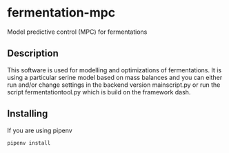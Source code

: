# fermentation-mpc
Model predictive control (MPC) for fermentations

## Description
This software is used for modelling and optimizations of fermentations. It is using a particular serine model based on
mass balances and you can either run and/or change settings in the backend version mainscript.py or run the
script fermentationtool.py which is build on the framework dash.


## Installing

If you are using pipenv

```
pipenv install
```






